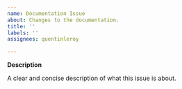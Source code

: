 ```yaml
---
name: Documentation Issue
about: Changes to the documentation.
title: ''
labels: ''
assignees: quentinleroy

---
```


**Description**

A clear and concise description of what this issue is about.
